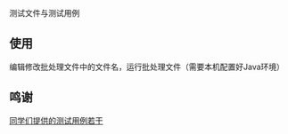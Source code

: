 测试文件与测试用例

## 使用

编辑修改批处理文件中的文件名，运行批处理文件（需要本机配置好Java环境）

## 鸣谢

[同学们提供的测试用例若干](https://github.com/502408764/os-test-shell)
